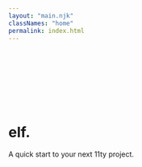 ```yaml
---
layout: "main.njk"
classNames: "home"
permalink: index.html
---
```


<h1>
    <span class="visually-hidden">elf.</span>
    <svg role="img" aria-hidden="true" width="169" height="150" class="logo">
        <use href="/assets/icons/sprite.svg#logo" />
    </svg>
</h1>

A quick start to your next 11ty project.
